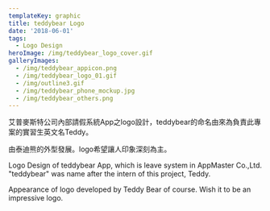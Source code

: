 ```yaml
---
templateKey: graphic
title: teddybear Logo
date: '2018-06-01'
tags:
  - Logo Design
heroImage: /img/teddybear_logo_cover.gif
galleryImages:
  - /img/teddybear_appicon.png
  - /img/teddybear_logo_01.gif
  - /img/outline3.gif
  - /img/teddybear_phone_mockup.jpg
  - /img/teddybear_others.png
---
```

艾普麥斯特公司內部請假系統App之logo設計，teddybear的命名由來為負責此專案的實習生英文名Teddy。

由泰迪熊的外型發展。logo希望讓人印象深刻為主。

Logo Design of teddybear App, which is leave system in AppMaster Co.,Ltd. "teddybear" was name after the intern of this project, Teddy.

Appearance of logo developed by Teddy Bear of course. Wish it to be an impressive logo.
